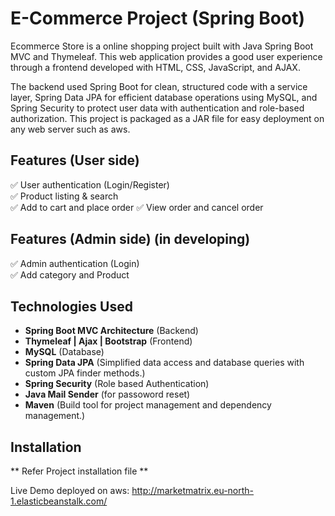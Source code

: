 # E-Commerce Project (Spring Boot)
Ecommerce Store is a online shopping project built with Java Spring Boot MVC and Thymeleaf. This web application provides a good user experience through a frontend developed with HTML, CSS, JavaScript, and AJAX.

The backend used Spring Boot for clean, structured code with a service layer, Spring Data JPA for efficient database operations using MySQL, and Spring Security to protect user data with authentication and role-based authorization. This project is packaged as a JAR file for easy deployment on any web server such as aws.

## Features (User side)
✅ User authentication (Login/Register)  
✅ Product listing & search  
✅ Add to cart and place order
✅ View order and cancel order

## Features (Admin side) (in developing)
✅ Admin authentication (Login)  
✅ Add category and Product  

## Technologies Used
- **Spring Boot MVC Architecture** (Backend)
- **Thymeleaf | Ajax | Bootstrap** (Frontend)
- **MySQL** (Database)
- **Spring Data JPA** (Simplified data access and database queries with custom JPA finder methods.)
- **Spring Security** (Role based Authentication)
- **Java Mail Sender** (for passoword reset)
- **Maven** (Build tool for project management and dependency management.)

## Installation
** Refer Project installation file **

Live Demo deployed on aws: http://marketmatrix.eu-north-1.elasticbeanstalk.com/
